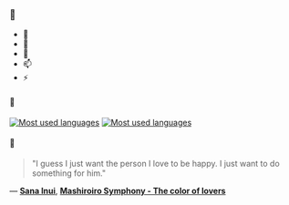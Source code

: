 ### 👋

- 🔭
- 🌱
- 💬
- 📫
- ⚡

#### 🧏

[![Most used languages](https://github-readme-stats-aynah.vercel.app/api/top-langs/?username=aynh&theme=solarized-dark&langs_count=6&layout=compact&hide_title=true)](https://github.com/anuraghazra/github-readme-stats#gh-dark-mode-only)
[![Most used languages](https://github-readme-stats-aynah.vercel.app/api/top-langs/?username=aynh&theme=solarized-light&langs_count=6&layout=compact&hide_title=true)](https://github.com/anuraghazra/github-readme-stats#gh-light-mode-only)

#### 💬

> "I guess I just want the person I love to be happy. I just want to do something for him."

&mdash; [**Sana Inui**](https://myanimelist.net/character.php?q=Sana%20Inui&cat=character), [**Mashiroiro Symphony - The color of lovers**](https://myanimelist.net/search/all?q=Mashiroiro%20Symphony%20-%20The%20color%20of%20lovers&cat=all)
